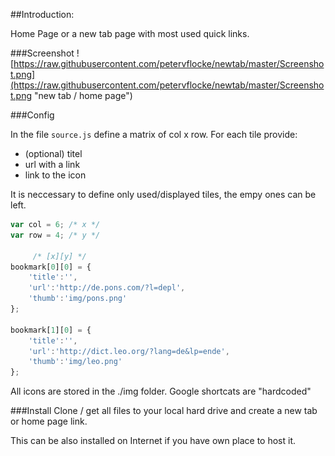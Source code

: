 ##Introduction:

Home Page or a new tab page with most used quick links.


###Screenshot
![https://raw.githubusercontent.com/petervflocke/newtab/master/Screenshot.png](https://raw.githubusercontent.com/petervflocke/newtab/master/Screenshot.png  "new tab / home page")

###Config

In the file `source.js` define a matrix of col x row. For each tile provide:

- (optional) titel 
- url with a link
- link to the icon

It is neccessary to define only used/displayed tiles, the empy ones can be left.

```javascript
var col = 6; /* x */
var row = 4; /* y */

     /* [x][y] */
bookmark[0][0] = {
	'title':'',
	'url':'http://de.pons.com/?l=depl',
	'thumb':'img/pons.png'
};

bookmark[1][0] = {
	'title':'',
	'url':'http://dict.leo.org/?lang=de&lp=ende',
	'thumb':'img/leo.png'
};
```
All icons are stored in the ./img folder.
Google shortcats are "hardcoded"

###Install
Clone / get all files to your local hard drive and create a new tab or home page link.

This can be also installed on Internet if you have own place to host it.